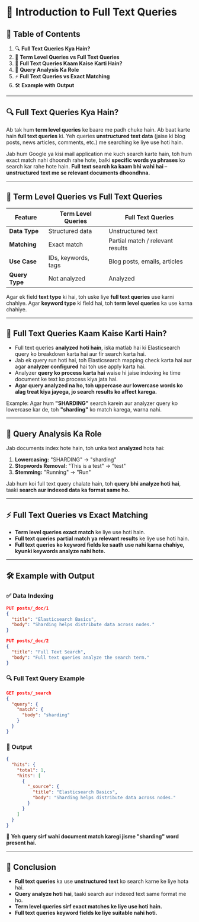 # 📖 Introduction to Full Text Queries

## 📌 Table of Contents
1. 🔍 **Full Text Queries Kya Hain?**  
2. 🎯 **Term Level Queries vs Full Text Queries**  
3. 📝 **Full Text Queries Kaam Kaise Karti Hain?**  
4. 🔄 **Query Analysis Ka Role**  
5. ⚡ **Full Text Queries vs Exact Matching**  
6. 🛠 **Example with Output**  

---

## 🔍 Full Text Queries Kya Hain?

Ab tak hum **term level queries** ke baare me padh chuke hain. Ab baat karte hain **full text queries** ki. Yeh queries **unstructured text data** (jaise ki blog posts, news articles, comments, etc.) me searching ke liye use hoti hain.

Jab hum Google ya kisi mail application me kuch search karte hain, toh hum exact match nahi dhoondh rahe hote, balki **specific words ya phrases** ko search kar rahe hote hain. **Full text search ka kaam bhi wahi hai – unstructured text me se relevant documents dhoondhna.**

---

## 🎯 Term Level Queries vs Full Text Queries

| Feature | Term Level Queries | Full Text Queries |
|---------|------------------|------------------|
| **Data Type** | Structured data | Unstructured text |
| **Matching** | Exact match | Partial match / relevant results |
| **Use Case** | IDs, keywords, tags | Blog posts, emails, articles |
| **Query Type** | Not analyzed | Analyzed |

Agar ek field **text type** ki hai, toh uske liye **full text queries** use karni chahiye. Agar **keyword type** ki field hai, toh **term level queries** ka use karna chahiye.

---

## 📝 Full Text Queries Kaam Kaise Karti Hain?

- Full text queries **analyzed hoti hain**, iska matlab hai ki Elasticsearch query ko breakdown karta hai aur fir search karta hai.
- Jab ek query run hoti hai, toh Elasticsearch mapping check karta hai aur agar **analyzer configured** hai toh use apply karta hai.
- Analyzer **query ko process karta hai** waise hi jaise indexing ke time document ke text ko process kiya jata hai.
- **Agar query analyzed na ho, toh uppercase aur lowercase words ko alag treat kiya jayega, jo search results ko affect karega.**

Example: Agar hum **"SHARDING"** search karein aur analyzer query ko lowercase kar de, toh **"sharding"** ko match karega, warna nahi.

---

## 🔄 Query Analysis Ka Role

Jab documents index hote hain, toh unka text **analyzed** hota hai:
1. **Lowercasing:** "SHARDING" -> "sharding"
2. **Stopwords Removal:** "This is a test" -> "test"
3. **Stemming:** "Running" -> "Run"

Jab hum koi full text query chalate hain, toh **query bhi analyze hoti hai**, taaki **search aur indexed data ka format same ho.**

---

## ⚡ Full Text Queries vs Exact Matching

- **Term level queries** **exact match** ke liye use hoti hain.
- **Full text queries** **partial match ya relevant results** ke liye use hoti hain.
- **Full text queries ko keyword fields ke saath use nahi karna chahiye, kyunki keywords analyze nahi hote.**

---

## 🛠 Example with Output

### ✅ Data Indexing

```json
PUT posts/_doc/1
{
  "title": "Elasticsearch Basics",
  "body": "Sharding helps distribute data across nodes."
}
```

```json
PUT posts/_doc/2
{
  "title": "Full Text Search",
  "body": "Full text queries analyze the search term."
}
```

### 🔍 Full Text Query Example

```json
GET posts/_search
{
  "query": {
    "match": {
      "body": "sharding"
    }
  }
}
```

### 📌 Output

```json
{
  "hits": {
    "total": 1,
    "hits": [
      {
        "_source": {
          "title": "Elasticsearch Basics",
          "body": "Sharding helps distribute data across nodes."
        }
      }
    ]
  }
}
```

📌 **Yeh query sirf wahi document match karegi jisme "sharding" word present hai.**

---

## 🎯 Conclusion

- **Full text queries** ka use **unstructured text** ko search karne ke liye hota hai.
- **Query analyze hoti hai**, taaki search aur indexed text same format me ho.
- **Term level queries sirf exact matches ke liye use hoti hain.**
- **Full text queries keyword fields ke liye suitable nahi hoti.**

